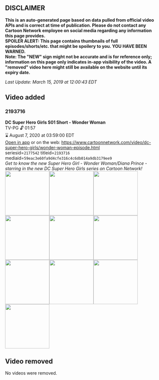 ## DISCLAIMER
**This is an auto-generated page based on data pulled from official video APIs and is correct at time of publication. Please do not contact any Cartoon Network employee on social media regarding any information this page provides.**  
**SPOILER ALERT: This page contains thumbnails of full episodes/shorts/etc. that might be spoilery to you. YOU HAVE BEEN WARNED.**  
**Note: The "NEW" sign might not be accurate and is for reference only; information on this page only indicates in-app visibility of the video. A "removed" video here might still be available on the website until its expiry date.**  

_Last Update: March 15, 2019 at 12:00:43 EDT_
## Video added
### 2193716
**DC Super Hero Girls S01 Short - Wonder Woman**  
TV-PG 🔓 01:57  
⌛ August 7, 2020 at 03:59:00 EDT  
[Open in app](https://tinyurl.com/y57wcbfv) or on the web: https://www.cartoonnetwork.com/video/dc-super-hero-girls/wonder-woman-episode.html  
seriesid=`2177542` titleid=`2193716` mediaid=`59eac3e60fa9d4cfe316c4c6db014a9db3179ee9`  
_Get to know the new Super Hero Girl - Wonder Woman/Diana Prince - starring in the new DC Super Hero Girls series on Cartoon Network!_  
<a href="https://s3.amazonaws.com/cartoonorchestrator/2193716_001_1280x720.jpg"><img src="https://s3.amazonaws.com/cartoonorchestrator/2193716_001_640x360.jpg" height="144px" /></a><a href="https://s3.amazonaws.com/cartoonorchestrator/2193716_002_1280x720.jpg"><img src="https://s3.amazonaws.com/cartoonorchestrator/2193716_002_640x360.jpg" height="144px" /></a><a href="https://s3.amazonaws.com/cartoonorchestrator/2193716_003_1280x720.jpg"><img src="https://s3.amazonaws.com/cartoonorchestrator/2193716_003_640x360.jpg" height="144px" /></a><a href="https://s3.amazonaws.com/cartoonorchestrator/2193716_004_1280x720.jpg"><img src="https://s3.amazonaws.com/cartoonorchestrator/2193716_004_640x360.jpg" height="144px" /></a><a href="https://s3.amazonaws.com/cartoonorchestrator/2193716_005_1280x720.jpg"><img src="https://s3.amazonaws.com/cartoonorchestrator/2193716_005_640x360.jpg" height="144px" /></a><a href="https://s3.amazonaws.com/cartoonorchestrator/2193716_006_1280x720.jpg"><img src="https://s3.amazonaws.com/cartoonorchestrator/2193716_006_640x360.jpg" height="144px" /></a><a href="https://s3.amazonaws.com/cartoonorchestrator/2193716_007_1280x720.jpg"><img src="https://s3.amazonaws.com/cartoonorchestrator/2193716_007_640x360.jpg" height="144px" /></a><a href="https://s3.amazonaws.com/cartoonorchestrator/2193716_008_1280x720.jpg"><img src="https://s3.amazonaws.com/cartoonorchestrator/2193716_008_640x360.jpg" height="144px" /></a><a href="https://s3.amazonaws.com/cartoonorchestrator/2193716_009_1280x720.jpg"><img src="https://s3.amazonaws.com/cartoonorchestrator/2193716_009_640x360.jpg" height="144px" /></a><a href="https://s3.amazonaws.com/cartoonorchestrator/2193716_010_1280x720.jpg"><img src="https://s3.amazonaws.com/cartoonorchestrator/2193716_010_640x360.jpg" height="144px" /></a>
## Video removed
No videos were removed.
